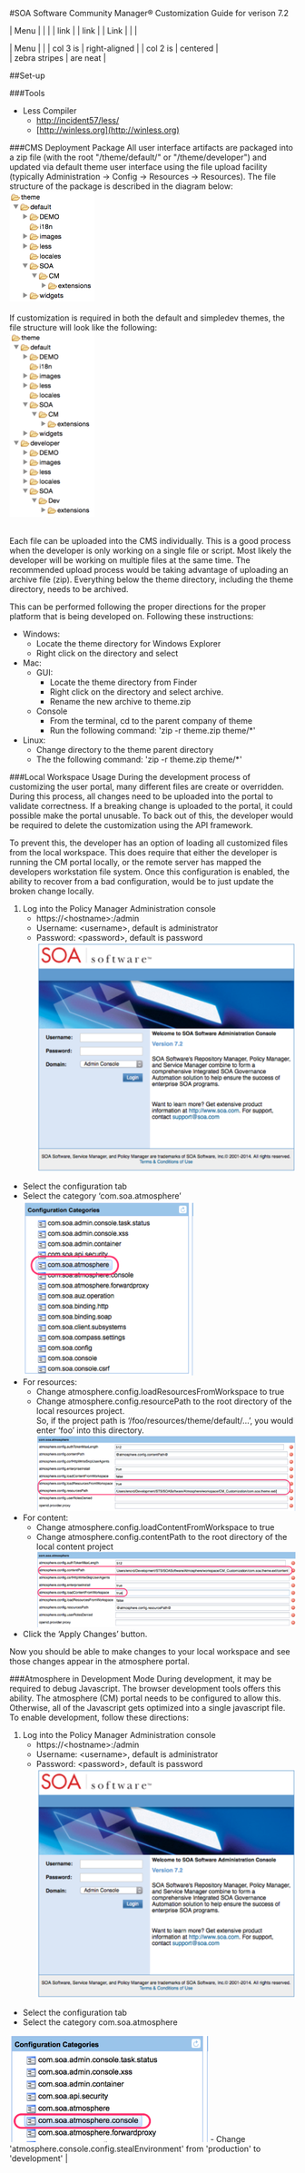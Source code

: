 #SOA Software Community Manager&reg; Customization Guide for verison 7.2

| Menu | |
| | link |
  | link |
  | Link | |
|

| Menu          |            | 
| col 3 is      | right-aligned | 
| col 2 is      | centered      |  
| zebra stripes | are neat      |  

##Set-up

###Tools
- Less Compiler
  - [http://incident57/less/](http://incident57/less/)
  - [http://winless.org](http://winless.org)
  
###CMS Deployment Package
All user interface artifacts are packaged into a zip file (with the root "/theme/default/" or "/theme/developer") and updated via default theme user interface using the file upload facility (typically Administration -> Config -> Resources -> Resources).  The file structure of the package is described in the diagram below:<br/>
<img src="defaultFolderStructure.png" width="150px"><br/><br/>
If customization is required in both the default and simpledev themes, the file structure will look like the following:<br/>
<img src="bothFolderStructure.png" width="150px"><br/><br/>

Each file can be uploaded into the CMS individually.  This is a good process when the developer is only working on a single file or script.  Most likely the developer will be working on multiple files at the same time.  The recommended upload process would be taking advantage of uploading an archive file (zip).  Everything below the theme directory, including the theme directory, needs to be archived.

This can be performed following the proper directions for the proper platform that is being developed on.  Following these instructions:

- Windows:<br/>
    - Locate the theme directory for Windows Explorer
    - Right click on the directory and select
-  Mac:
    -  GUI:
        -  Locate the theme directory from Finder
        -  Right click on the directory and select archive.
        -  Rename the new archive to theme.zip
    -  Console
        - From the terminal, cd to the parent company of theme
        - Run the following command: 'zip -r theme.zip theme/*'
- Linux:
    - Change directory to the theme parent directory
    - The the following command: 'zip -r theme.zip theme/*'

###Local Workspace Usage
During the development process of customizing the user portal, many different files are create or overridden.  During this process, all changes need to be uploaded into the portal to validate correctness.  If a breaking change is uploaded to the portal, it could possible make the portal unusable.  To back out of this, the developer would be required to delete the customization using the API framework.

To prevent this, the developer has an option of loading all customized files from the local workspace.  This does require that either the developer is running the CM portal locally, or the remote server has mapped the developers workstation file system.  Once this configuration is enabled, the ability to recover from a bad configuration, would be to just update the broken change locally.

1. Log into the Policy Manager Administration console
	- https://\<hostname>:<port>/admin
	- Username: \<username>, default is administrator
	- Password: \<password>, default is password<br/>
![Sign In Screen](signin.png)
- Select the configuration tab
- Select the category ‘com.soa.atmosphere’<br/>
![com.soa.atmosphere](atmosphereCategory.png)
- For resources:
	- Change atmosphere.config.loadResourcesFromWorkspace to true
	- Change atmosphere.config.resourcePath to the root directory of the local resources project.<br/>
So, if the project path is ‘/foo/resources/theme/default/…’, you would enter ‘foo’ into this directory.<br/>
![Load from resources](resourcePath.png)
- For content:
	- Change atmosphere.config.loadContentFromWorkspace to true
	- Change atmosphere.config.contentPath to the root directory of the local content project<br/>
![Load from Content](contentPath.png)
- Click the ‘Apply Changes’ button.

Now you should be able to make changes to your local workspace and see those changes appear in the atmosphere portal.

###Atmosphere in Development Mode
During development, it may be required to debug Javascript.  The browser development tools offers this ability.  The atmosphere (CM) portal needs to be configured to allow this.  Otherwise, all of the Javascript gets optimized into a single javascript file.  To enable development, follow these directions:

1. Log into the Policy Manager Administration console
	- https://\<hostname>:<port>/admin
	- Username: \<username>, default is administrator
	- Password: \<password>, default is password<br/>
![Sign In Screen](signin.png)
- Select the configuration tab
- Select the category com.soa.atmosphere<br/>
<img src="categoryAtmosphereConsole.png" width="350px">
- Change 'atmosphere.console.config.stealEnvironment' from 'production' to 'development' |